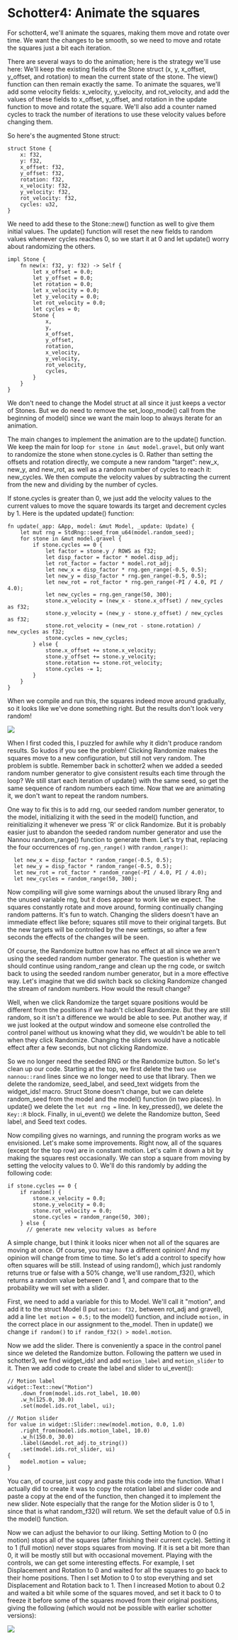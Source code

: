 # Schotter4: Animate the squares

For schotter4, we'll animate the squares, making them move and rotate over time. We want the changes to be smooth, so we need to move and rotate the squares just a bit each iteration.

There are several ways to do the animation; here is the strategy we'll use here: We'll keep the existing fields of the Stone struct (x, y, x_offset, y_offset, and rotation) to mean the current state of the stone. The view() function can then remain exactly the same. To animate the squares, we'll add some velocity fields: x_velocity, y_velocity, and rot_velocity, and add the values of these fields to x_offset, y_offset, and rotation in the update function to move and rotate the square. We'll also add a counter named cycles to track the number of iterations to use these velocity values before changing them.

So here's the augmented Stone struct:

```
struct Stone {
    x: f32,
    y: f32,
    x_offset: f32,
    y_offset: f32,
    rotation: f32,
    x_velocity: f32,
    y_velocity: f32,
    rot_velocity: f32,
    cycles: u32,
}
```

We need to add these to the Stone::new() function as well to give them initial values. The update() function will reset the new fields to random values whenever cycles reaches 0, so we start it at 0 and let update() worry about randomizing the others.

```
impl Stone {
    fn new(x: f32, y: f32) -> Self {
        let x_offset = 0.0;
        let y_offset = 0.0;
        let rotation = 0.0;
        let x_velocity = 0.0;
        let y_velocity = 0.0;
        let rot_velocity = 0.0;
        let cycles = 0;
        Stone {
            x,
            y,
            x_offset,
            y_offset,
            rotation,
            x_velocity,
            y_velocity,
            rot_velocity,
            cycles,
        }
    }
}
```

We don't need to change the Model struct at all since it just keeps a vector of Stones. But we do need to remove the set_loop_mode() call from the beginning of model() since we want the main loop to always iterate for an animation.

The main changes to implement the animation are to the update() function. We keep the main for loop ```for stone in &mut model.gravel```, but only want to randomize the stone when stone.cycles is 0. Rather than setting the offsets and rotation directly, we compute a new random "target": new_x, new_y, and new_rot, as well as a random number of cycles to reach it: new_cycles. We then compute the velocity values by subtracting the current from the new and dividing by the number of cycles.

If stone.cycles is greater than 0, we just add the velocity values to the current values to move the square towards its target and decrement cycles by 1. Here is the updated update() function:

```
fn update(_app: &App, model: &mut Model, _update: Update) {
    let mut rng = StdRng::seed_from_u64(model.random_seed);
    for stone in &mut model.gravel {
        if stone.cycles == 0 {
            let factor = stone.y / ROWS as f32;
            let disp_factor = factor * model.disp_adj;
            let rot_factor = factor * model.rot_adj;
            let new_x = disp_factor * rng.gen_range(-0.5, 0.5);
            let new_y = disp_factor * rng.gen_range(-0.5, 0.5);
            let new_rot = rot_factor * rng.gen_range(-PI / 4.0, PI / 4.0);
            let new_cycles = rng.gen_range(50, 300);
            stone.x_velocity = (new_x - stone.x_offset) / new_cycles as f32;
            stone.y_velocity = (new_y - stone.y_offset) / new_cycles as f32;
            stone.rot_velocity = (new_rot - stone.rotation) / new_cycles as f32;
            stone.cycles = new_cycles;
        } else {
            stone.x_offset += stone.x_velocity;
            stone.y_offset += stone.y_velocity;
            stone.rotation += stone.rot_velocity;
            stone.cycles -= 1;            
        }
    }
}
```

When we compile and run this, the squares indeed move around gradually, so it looks like we've done something right. But the results don't look very random!

![](images/schotter4a.png)

When I first coded this, I puzzled for awhile why it didn't produce random results. So kudos if you see the problem! Clicking Randomize makes the squares move to a new configuration, but still not very random. The problem is subtle. Remember back in schotter2 when we added a seeded random number generator to give consistent results each time through the loop? We still start each iteration of update() with the same seed, so get the same sequence of random numbers each time. Now that we are animating it, we don't want to repeat the random numbers.

One way to fix this is to add rng, our seeded random number generator, to the model, initializing it with the seed in the model() function, and reinitializing it whenever we press 'R' or click Randomize. But it is probably easier just to abandon the seeded random number generator and use the Nannou random_range() function to generate them. Let's try that, replacing the four occurrences of ```rng.gen_range()``` with ```random_range()```:

```
  let new_x = disp_factor * random_range(-0.5, 0.5);
  let new_y = disp_factor * random_range(-0.5, 0.5);
  let new_rot = rot_factor * random_range(-PI / 4.0, PI / 4.0);
  let new_cycles = random_range(50, 300);
```

Now compiling will give some warnings about the unused library Rng and the unused variable rng, but it does appear to work like we expect. The squares constantly rotate and move around, forming continually changing random patterns. It's fun to watch. Changing the sliders doesn't have an immediate effect like before; squares still move to their original targets. But the new targets will be controlled by the new settings, so after a few seconds the effects of the changes will be seen.

Of course, the Randomize button now has no effect at all since we aren't using the seeded random number generator. The question is whether we should continue using random_range and clean up the rng code, or switch back to using the seeded random number generator, but in a more effective way. Let's imagine that we did switch back so clicking Randomize changed the stream of random numbers. How would the result change?

Well, when we click Randomize the target square positions would be different from the positions if we hadn't clicked Randomize. But they are still random, so it isn't a difference we would be able to see. Put another way, if we just looked at the output window and someone else controlled the control panel without us knowing what they did, we wouldn't be able to tell when they click Randomize. Changing the sliders would have a noticable effect after a few seconds, but not clicking Randomize.

So we no longer need the seeded RNG or the Randomize button. So let's clean up our code. Starting at the top, we first delete the two ```use nannou::rand``` lines since we no longer need to use that library. Then we delete the randomize, seed_label, and seed_text widgets from the widget_ids! macro. Struct Stone doesn't change, but we can delete random_seed from the model and the model() function (in two places). In update() we delete the ```let mut rng =``` line. In key_pressed(), we delete the ```Key::R``` block. Finally, in ui_event() we delete the Randomize button, Seed label, and Seed text codes.

Now compiling gives no warnings, and running the program works as we envisioned. Let's make some improvements. Right now, all of the squares (except for the top row) are in constant motion. Let's calm it down a bit by making the squares rest occasionally. We can stop a square from moving by setting the velocity values to 0. We'll do this randomly by adding the following code:

```
if stone.cycles == 0 {
    if random() {
        stone.x_velocity = 0.0;
        stone.y_velocity = 0.0;
        stone.rot_velocity = 0.0;
        stone.cycles = random_range(50, 300);
    } else {
      // generate new velocity values as before
```

A simple change, but I think it looks nicer when not all of the squares are moving at once. Of course, you may have a different opinion! And my opinion will change from time to time. So let's add a control to specify how often squares will be still. Instead of using random(), which just randomly returns true or false with a 50% change, we'll use random_f32(), which returns a random value between 0 and 1, and compare that to the probability we will set with a slider.

First, we need to add a variable for this to Model. We'll call it "motion", and add it to the struct Model (I put ```motion: f32,``` between rot_adj and gravel), add a line ```let motion = 0.5;``` to the model() function, and include ```motion,``` in the correct place in our assignment to the_model. Then in update() we change ```if random()``` to ```if random_f32() > model.motion```.

Now we add the slider. There is conveniently a space in the control panel since we deleted the Randomize button. Following the pattern we used in schotter3, we find widget_ids! and add ```motion_label``` and ```motion_slider``` to it. Then we add code to create the label and slider to ui_event():

```
// Motion label
widget::Text::new("Motion")
    .down_from(model.ids.rot_label, 10.00)
    .w_h(125.0, 30.0)
    .set(model.ids.rot_label, ui);

// Motion slider
for value in widget::Slider::new(model.motion, 0.0, 1.0)
    .right_from(model.ids.motion_label, 10.0)
    .w_h(150.0, 30.0)
    .label(&model.rot_adj.to_string())
    .set(model.ids.rot_slider, ui)
{
    model.motion = value;
}
```

You can, of course, just copy and paste this code into the function. What I actually did to create it was to copy the rotation label and slider code and paste a copy at the end of the function, then changed it to implement the new slider. Note especially that the range for the Motion slider is 0 to 1, since that is what random_f32() will return. We set the default value of 0.5 in the model() function.

Now we can adjust the behavior to our liking. Setting Motion to 0 (no motion) stops all of the squares (after finishing their current cycle). Setting it to 1 (full motion) never stops squares from moving. If it is set a bit more than 0, it will be mostly still but with occasional movement. Playing with the controls, we can get some interesting effects. For example, I set Displacement and Rotation to 0 and waited for all the squares to go back to their home positions. Then I set Motion to 0 to stop everything and set Displacement and Rotation back to 1. Then I increased Motion to about 0.2 and waited a bit while some of the squares moved, and set it back to 0 to freeze it before some of the squares moved from their original positions, giving the following (which would not be possible with earlier schotter versions):

![](images/schotter4b.png)
